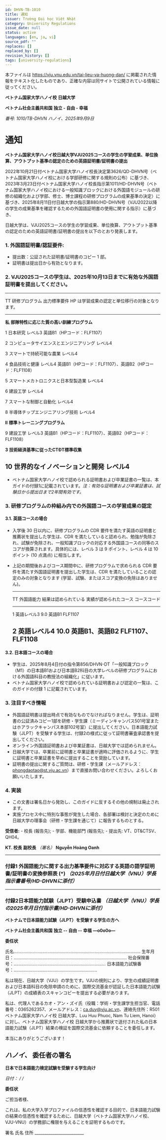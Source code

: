```yaml
---
id: DHVN-TB-1010
title: 通知
issuer: Trường Đại học Việt Nhật
category: University Regulations
issue_date: null
status: active
languages: [en, ja, vi]
source_pdf: ""
replaces: []
replaced_by: []
revision_history: []
tags: [university-regulations]
---
```

本ファイルは https://vju.vnu.edu.vn/tai-lieu-va-huong-dan/ に掲載された情報をテキスト化したものであり、正確な内容は同サイトで公開されている情報に従ってください。

**ベトナム国家大学ハノイ校** **日越大学**

**ベトナム社会主義共和国** **独立 - 自由 - 幸福**

*番号: 1010/TB-DHVN* *ハノイ、2025年9月9日*

# 通知

**ベトナム国家大学ハノイ校日越大学VJU2025コースの学生の学習成果、単位換算、アウトプット基準の認定のための英語証明書/証明書の提出**

2022年10月21日付ベトナム国家大学ハノイ校長決定第3626/QD-DHVN号（ベトナム国家大学ハノイ校における学部研修に関する規則の公布）に基づき、2023年3月23日付ベトナム国家大学ハノイ校長指示第1011/HD-DHVN号（ベトナム国家大学ハノイ校における一般知識ブロックにおける外国語モジュールの研修の組織化および学部、修士、博士課程の研修プログラムの成果基準の決定）に基づき、2025年8月11日付日越大学の指示第880/HD-DHVN号（VJU2022以降の学生の成果基準を確認するための外国語証明書の使用に関する指示）に基づき、

日越大学は、VJU2025コースの学生の学習成果、単位換算、アウトプット基準の認定のための英語証明書/証明書の提出を以下のとおり発表します。

### 1. 外国語証明書/認証要件:

- 提出数：公証された証明書/証明書のコピー 1 部。
- 証明書は提出日から有効となります。

### 2. VJU2025コースの学生は、2025年10月13日までに有効な外国語証明書を提出してください。

  -------------------------------------------------------------------------------------------------------------------------------------
  TT           研修プログラム                               出力標準要件     HP は学習成果の認定と単位移行の対象となります。
  ------------ -------------------------------------------- ---------------- ----------------------------------------------------------
  **私**       **部隊特性に応じた質の高い訓練プログラム**

  1            日本研究                                     レベル3          英語B1（HPコード：FLF1107）

  2            コンピュータサイエンスとエンジニアリング     レベル4

  3            スマートで持続可能な農業                     レベル4

  4            食品技術と健康                               レベル4          英語B1（HPコード：FLF1107）、英語B2（HPコード：FLF1108）

  5            スマートメカトロニクスと日本型製造業         レベル4

  6            建設工学                                     レベル4

  7            スマートな制御と自動化                       レベル4

  8            半導体チップエンジニアリング技術             レベル4

  **II**       **標準トレーニングプログラム**

  9            建設工学                                     レベル3          英語B1（HPコード：FLF1107）、英語B2（HPコード：FLF1108）

  **3**        **技術経済基準に従ったCTĐT標準収集**

  10           世界的なイノベーションと開発                 レベル4
  -------------------------------------------------------------------------------------------------------------------------------------

- ベトナム国家大学ハノイ校で認められる証明書および卒業証書の一覧は、本ガイドの付録1に記載されています。*注：有効な証明書および卒業証書は、試験日から提出日まで2年間有効です。*

### 3. 研修プログラムの枠組み内での外国語コースの学習成果の認定

#### 3.1. 英語コースの場合

- 入学後 30 日以内に、研修プログラムの CDR
  要件を満たす英語の証明書と推薦状を提出した学生は、CDR
  を満たしていると認められ、勉強が免除され、試験が免除され、一般知識ブロックの対応する外国語コースの同等のスコアが換算されます。具体的には、レベル
  3 は 9 ポイント、レベル 4 は 10 ポイント (10 点満点) に相当します。
- 上記の期間後およびコース期間中に、研修プログラムで求められる CDR
  要件を満たす外国語証明書を提出した学生は、CDR
  を満たしていることの認定のみの対象となります
  (学習、試験、またはスコア変換の免除はありません)。

  ------------------------------------------------------------------------------------------
  TT        外国語能力    結果は認められている   実績が認められたコース   コースコード
  --------- ------------- ---------------------- ------------------------ ------------------
  1         英語レベル3   9.0                    英語B1                   FLF1107

  2         英語レベル4   10.0                   英語B1、英語B2           FLF1107、FLF1108
  ------------------------------------------------------------------------------------------

#### 3.2. 日本語コースの場合

- 学生は、2025年8月4日付の指令第856/DHVN-DT「一般知識ブロック（M1）の日本語B1および日本語B2科目の大学レベルの研修プログラムにおける外国語科目の教授法の組織化」に従います。
- ベトナム国家大学ハノイ校で認められている証明書および認定の一覧は、このガイドの付録
  1 に記載されています。

### 3. 注目すべき情報

- 外国語証明書は提出時点で有効なものでなければなりません。学生は、証明書の公証済みコピー1部を研修・学生課（ミーディンキャンパス501号室またはホアラックキャンパス本部102号室）に提出してください。日本語能力試験（JLPT）を受験する学生は、付録2の様式に従って証明書審査承認書を提出してください。
- オンライン外国語証明書および卒業証書は、日越大学では認められません。
- 日越大学では、卒業前に証明書と卒業証書が適時に評価されるように、学生に証明書と卒業証書を早めに提出することを奨励しています。
- 証明書の提出に関するご質問は、研修・学生課（メールアドレス：phongdaotao@st.vju.ac.vn）まで直接お問い合わせください。よろしくお願いいたします。

### 4. 実装

- この文書は署名日から発効し、このガイドに反するその他の規制は廃止されます。
- 実施プロセス中に特別な事態が発生した場合、各部署は検討と決定のために日越大学の理事会（研修・学生課を通じて）に報告するものとする。

**受信者:** - 校長 (報告先); - 学部、機能部門 (報告先); - 提出先:
VT、DT&CTSV、QH04。

**KT. 校長** **副校長** *（署名）* **Nguyễn Hoàng Oanh**

  ------------------------------------------------------------------------------------------------------------------------------------------------------------------------------------------------------------------
  ### 付録1 **外国語能力に関する出力基準要件に対応する英語の語学証明書/証明書の変換参照表 (*)** *（2025年月日付日越大学（VNU）学長指示書番号/HD-DHVNに添付）*
  ------------------------------------------------------------------------------------------------------------------------------------------------------------------------------------------------------------------
  ### 付録2**日本語能力試験（JLPT）受験申込書** *（日越大学（VNU）学長の2025年月日付指示書/HD-DHVNに添付）*

  **ベトナムで日本語能力試験（JLPT）を受験する学生の方へ**

  **ベトナム社会主義共和国** **独立 -- 自由 -- 幸福** **—o0o0o—**

  **委任状**

  氏名...................................................................................................... 生年月日：...........................................................................................
  社会保険番号：.......................................................................... 日本語能力試験番号：...................................................................

  私は現在、日越大学（VJU）の学生です。VJUの規則により、学生の成績証明書および日本語科目の免除申請のために、国際交流基金が認証した日本語能力試験（JLPT）の成績表のスキャンコピーを提出する必要があります。

  私は、代理人であるカオ・アン・ズイ氏（役職：学術・学生課学生担当官、電話番号：0365262357、メールアドレス：ca.duy@vju.ac.vn、連絡先住所：R501 ベトナム国家大学ハノイ校 日越大学、Luu Huu Phuoc, Nam Tu Liem,
  Hanoi）に対し、ベトナム国家大学ハノイ校 日越大学から推薦状で送付された私の日本語能力試験（JLPT）結果の検証を国際交流基金に依頼することを委任します。

  本当にありがとうございます！

  *ハノイ、* **委任者の署名**
  ------------------------------------------------------------------------------------------------------------------------------------------------------------------------------------------------------------------

**日本で日本語能力検定試験を受験する学生向け**

*日付： / /*

**委任状**

ご担当者様、

これは、私の大学入学プロファイルの信憑性を確認する目的で、日本語能力試験の結果の信憑性を確認するために、日越大学（ベトナム国家大学ハノイ校、VJU-VNU）の学務部に権限を与えることを証明するものです。

署名 氏名 住所 \_\_\_\_\_\_\_\_\_\_\_\_\_\_\_\_\_\_\_\_\_\_\_\_\_
